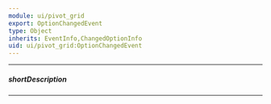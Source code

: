 ```yaml
---
module: ui/pivot_grid
export: OptionChangedEvent
type: Object
inherits: EventInfo,ChangedOptionInfo
uid: ui/pivot_grid:OptionChangedEvent
---
```

---
##### shortDescription
<!-- Description goes here -->

---
<!-- Description goes here -->